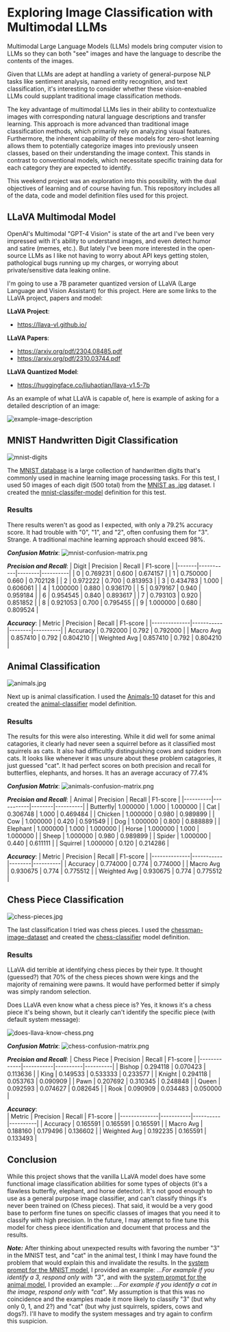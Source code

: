 # Exploring Image Classification with Multimodal LLMs

Multimodal Large Language Models (LLMs) models bring computer vision to LLMs so they can both "see" images and have the language to describe the contents of the images.

Given that LLMs are adept at handling a variety of general-purpose NLP tasks like sentiment analysis, named entity recognition, and text classification, it's interesting to consider whether these vision-enabled LLMs could supplant traditional image classification methods.

The key advantage of multimodal LLMs lies in their ability to contextualize images with corresponding natural language descriptions and transfer learning. This approach is more advanced than traditional image classification methods, which primarily rely on analyzing visual features. Furthermore, the inherent capability of these models for zero-shot learning allows them to potentially categorize images into previously unseen classes, based on their understanding the image context. This stands in contrast to conventional models, which necessitate specific training data for each category they are expected to identify.

This weekend project was an exploration into this possibility, with the dual objectives of learning and of course having fun. This repository includes all of the data, code and model definition files used for this project.


## LLaVA Multimodal Model

OpenAI's Multimodal "GPT-4 Vision" is state of the art and I've been very impressed with it's ability to understand images, and even detect humor and satire (memes, etc.). But lately I've been more interested in the open-source LLMs as I like not having to worry about API keys getting stolen, pathological bugs running up my charges, or worrying about private/sensitive data leaking online.

I'm going to use a 7B parameter quantized version of LLaVA (Large Language and Vision Assistant) for this project. Here are some links to the LLaVA project, papers and model:

**LLaVA Project**:
- https://llava-vl.github.io/

**LLaVA Papers**:
- https://arxiv.org/pdf/2304.08485.pdf
- https://arxiv.org/pdf/2310.03744.pdf

**LLaVA Quantized Model**:
- https://huggingface.co/liuhaotian/llava-v1.5-7b

As an example of what LLaVA is capable of, here is example of asking for a detailed description of an image:

![example-image-description](image_data/example_image_description.png)

## MNIST Handwritten Digit Classification
![mnist-digits](image_data/mnist-digits.png)

The [MNIST database](https://en.wikipedia.org/wiki/MNIST_database) is a large collection of handwritten digits that's commonly used in machine learning image processing tasks. For this test, I used 50 images of each digit (500 total) from the [MNIST as .jpg](https://www.kaggle.com/datasets/scolianni/mnistasjpg) dataset. I created the [mnist-classifer-model](modelfiles/mnist-number-classifier.Modelfile) definition for this test.

### Results

There results weren't as good as I expected, with only a 79.2% accuracy score. It had trouble with "0", "1", and "2", often confusing them for "3". Strange. A traditional machine learning approach should exceed 98%. 

***Confusion Matrix***:
![mnist-confusion-matrix.png](results/mnist-confusion-matrix.png)

***Precision and Recall***:
| Digit | Precision | Recall | F1-score |
|-------|-----------|--------|----------|
| 0     | 0.769231  | 0.600  | 0.674157 |
| 1     | 0.750000  | 0.660  | 0.702128 |
| 2     | 0.972222  | 0.700  | 0.813953 |
| 3     | 0.434783  | 1.000  | 0.606061 |
| 4     | 1.000000  | 0.880  | 0.936170 |
| 5     | 0.979167  | 0.940  | 0.959184 |
| 6     | 0.954545  | 0.840  | 0.893617 |
| 7     | 0.793103  | 0.920  | 0.851852 |
| 8     | 0.921053  | 0.700  | 0.795455 |
| 9     | 1.000000  | 0.680  | 0.809524 |

***Accuracy***:
| Metric       | Precision | Recall | F1-score |
|--------------|-----------|--------|----------|
| Accuracy     | 0.792000  | 0.792  | 0.792000 |
| Macro Avg    | 0.857410  | 0.792  | 0.804210 |
| Weighted Avg | 0.857410  | 0.792  | 0.804210 |



## Animal Classification
![animals.jpg](image_data/animals.png)

Next up is animal classification. I used the [Animals-10](https://www.kaggle.com/datasets/alessiocorrado99/animals10) dataset for this and created the [animal-classifier](modelfiles/animal-classifier.Modelfile) model definition.

### Results
The results for this were also interesting. While it did well for some animal catagories, it clearly had never seen a squirrel before as it classified most squirrels as cats. It also had difficultly distinguishing cows and spiders from cats. It looks like whenever it was unsure about these problem catagories, it just guessed "cat". It had perfect scores on both precision and recall for butterflies, elephants, and horses. It has an average accuracy of 77.4%

***Confusion Matrix***:
![animals-confusion-matrix.png](results/animals-confusion-matrix.png)

***Precision and Recall***:
| Animal   | Precision | Recall | F1-score |
|----------|-----------|--------|----------|
| Butterfly| 1.000000  | 1.000  | 1.000000 |
| Cat      | 0.306748  | 1.000  | 0.469484 |
| Chicken  | 1.000000  | 0.980  | 0.989899 |
| Cow      | 1.000000  | 0.420  | 0.591549 |
| Dog      | 1.000000  | 0.800  | 0.888889 |
| Elephant | 1.000000  | 1.000  | 1.000000 |
| Horse    | 1.000000  | 1.000  | 1.000000 |
| Sheep    | 1.000000  | 0.980  | 0.989899 |
| Spider   | 1.000000  | 0.440  | 0.611111 |
| Squirrel | 1.000000  | 0.120  | 0.214286 |

***Accuracy***:
| Metric       | Precision | Recall | F1-score |
|--------------|-----------|--------|----------|
| Accuracy     | 0.774000  | 0.774  | 0.774000 |
| Macro Avg    | 0.930675  | 0.774  | 0.775512 |
| Weighted Avg | 0.930675  | 0.774  | 0.775512 |

## Chess Piece Classification
![chess-pieces.jpg](image_data/chess-pieces.png)

The last classification I tried was chess pieces. I used the [chessman-image-dataset](https://www.kaggle.com/datasets/niteshfre/chessman-image-dataset) and created the [chess-classifier](modelfiles/chess-classifier.Modelfile) model definition.

### Results

LLaVA did terrible at identifying chess pieces by their type. It thought (guessed?) that 70% of the chess pieces shown were kings and the majority of remaining were pawns. It would have performed better if simply was simply random selection. 

Does LLaVA even know what a chess piece is? Yes, it knows it's a chess piece it's being shown, but it clearly can't identify the specific piece (with default system message):

![does-llava-know-chess.png](image_data/does-llava-know-chess.png)

***Confusion Matrix***:
![chess-confusion-matrix.png](results/chess-confusion-matrix.png)

***Precision and Recall***:
| Chess Piece | Precision | Recall   | F1-score |
|-------------|-----------|----------|----------|
| Bishop      | 0.294118  | 0.070423 | 0.113636 |
| King        | 0.149533  | 0.533333 | 0.233577 |
| Knight      | 0.294118  | 0.053763 | 0.090909 |
| Pawn        | 0.207692  | 0.310345 | 0.248848 |
| Queen       | 0.092593  | 0.074627 | 0.082645 |
| Rook        | 0.090909  | 0.034483 | 0.050000 |

***Accuracy***:               
| Metric       | Precision | Recall   | F1-score |
|--------------|-----------|----------|----------|
| Accuracy     | 0.165591  | 0.165591 | 0.165591 |
| Macro Avg    | 0.188160  | 0.179496 | 0.136602 |
| Weighted Avg | 0.192235  | 0.165591 | 0.133493 |

## Conclusion  

While this project shows that the vanilla LLaVA model does have some functional image classification abilities for some types of objects (it's a flawless butterfly, elephant, and horse detector). It's not good enough to use as a general purpose image classifier, and can't classify things it's never been trained on (Chess pieces). That said, it would be a very good base to perform fine tunes on specific classes of images that you need it to classify with high precision. In the future, I may attempt to fine tune this model for chess piece identification and document that process and the results.

***Note:*** After thinking about unexpected results with favoring the number "3" in the MNIST test, and "cat" in the animal test, I think I may have found the problem that would explain this and invalidate the results. In the [system prompt for the MNIST model](modelfiles/mnist-number-classifier.Modelfile), I provided an example: *...For example if you identify a 3, respond only with "3"*, and with the [system prompt for the animal model](modelfiles/animal-classifier.Modelfile), I provided an example: *...For example if you identify a cat in the image, respond only with "cat"*.  My assumption is that this was no coincidence and the examples made it more likely to classify "3" (but why only 0, 1, and 2?) and "cat" (but why just squirrels, spiders, cows and dogs?).  I'll have to modify the system messages and try again to confirm this suspicion. 
